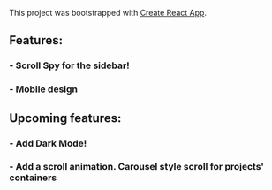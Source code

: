 This project was bootstrapped with [Create React App](https://github.com/facebook/create-react-app).


## Features: 
### - Scroll Spy for the sidebar!
### - Mobile design

## Upcoming features: 
### - Add Dark Mode!
### - Add a scroll animation. Carousel style scroll for projects' containers

